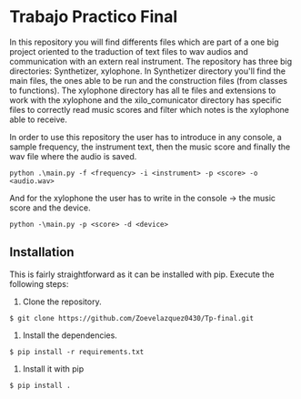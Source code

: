 # Trabajo Practico Final
In this repository you will find differents files which are part of a one big project oriented to the traduction of text files to wav audios and communication with an extern real instrument.
The repository has three big directories: Synthetizer, xylophone.
In Synthetizer directory you'll find the main files, the ones able to be run and the construction files (from classes to functions). The xylophone directory has all te files and extensions to work with the xylophone and the xilo_comunicator directory has specific files to correctly read music scores and filter which notes is the xylophone able to receive.

In order to use this repository the user has to introduce in any console, a sample frequency, the instrument text, then the music score and finally the wav file where the audio is saved. 

```shell
python .\main.py -f <frequency> -i <instrument> -p <score> -o <audio.wav>
```

And for the xylophone the user has to write in the console -> the music score and the device. 

```shell
python -\main.py -p <score> -d <device>
```

## Installation

This is fairly straightforward as it can be installed with pip.
Execute the following steps:

1. Clone the repository.

```shell
$ git clone https://github.com/Zoevelazquez0430/Tp-final.git 
```

1. Install the dependencies.

```shell
$ pip install -r requirements.txt
```

1. Install it with pip

```shell
$ pip install .
```


